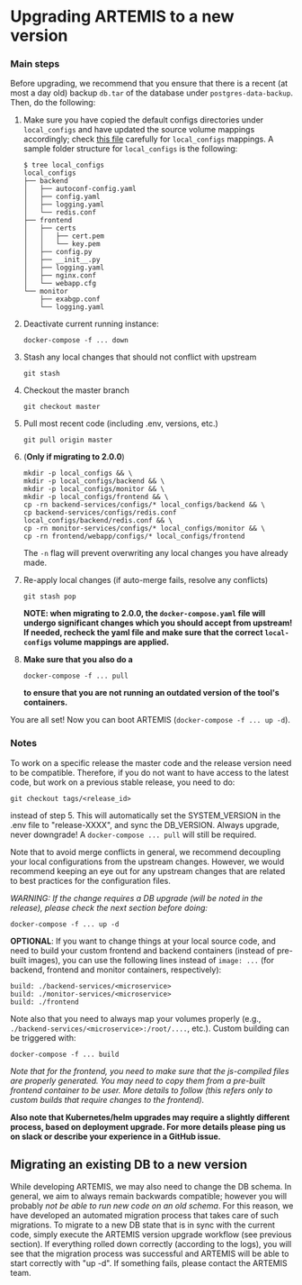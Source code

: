 # Upgrading ARTEMIS to a new version

### Main steps

Before upgrading, we recommend that you ensure that there is a recent (at most a day old) backup `db.tar` of the database under `postgres-data-backup`.
Then, do the following:

1. Make sure you have copied the default configs directories under `local_configs`
and have updated the source volume mappings accordingly;
check [this file](https://github.com/FORTH-ICS-INSPIRE/artemis/blob/master/docker-compose.yaml) carefully for
`local_configs` mappings. A sample folder structure for `local_configs` is the following:

   ```
   $ tree local_configs
   local_configs
   ├── backend
   │   ├── autoconf-config.yaml
   │   ├── config.yaml
   │   ├── logging.yaml
   │   └── redis.conf
   ├── frontend
   │   ├── certs
   │   │   ├── cert.pem
   │   │   └── key.pem
   │   ├── config.py
   │   ├── __init__.py
   │   ├── logging.yaml
   │   ├── nginx.conf
   │   └── webapp.cfg
   └── monitor
       ├── exabgp.conf
       └── logging.yaml
   ```

2. Deactivate current running instance:

   ```
   docker-compose -f ... down
   ```

3. Stash any local changes that should not conflict with upstream

   ```
   git stash
   ```

4. Checkout the master  branch

   ```
   git checkout master
   ```

5. Pull most recent code (including .env, versions, etc.)

   ```
   git pull origin master
   ```

6. (**Only if migrating to 2.0.0**)

   ```
   mkdir -p local_configs && \
   mkdir -p local_configs/backend && \
   mkdir -p local_configs/monitor && \
   mkdir -p local_configs/frontend && \
   cp -rn backend-services/configs/* local_configs/backend && \
   cp backend-services/configs/redis.conf local_configs/backend/redis.conf && \
   cp -rn monitor-services/configs/* local_configs/monitor && \
   cp -rn frontend/webapp/configs/* local_configs/frontend
   ```

   The `-n` flag will prevent overwriting any local changes you have already made.

7. Re-apply local changes (if auto-merge fails, resolve any conflicts)

   ```
   git stash pop
   ```

   **NOTE: when migrating to 2.0.0, the `docker-compose.yaml` file will undergo significant changes
   which you should accept from upstream! If needed, recheck the yaml file and make sure that the correct
   `local-configs` volume mappings are applied.**

8. **Make sure that you also do a**
   ```
   docker-compose -f ... pull
   ```
   **to ensure that you are not running an outdated version of the tool's containers.**

You are all set! Now you can boot ARTEMIS (`docker-compose -f ... up -d`).

### Notes

To work on a specific release the master code and the release version need to be compatible.
Therefore, if you do not want to have access to the latest code, but work on a previous stable release, you need to do:
```
git checkout tags/<release_id>
```
instead of step 5. This will automatically set the
SYSTEM_VERSION in the .env file to "release-XXXX", and sync the DB_VERSION. Always upgrade, never downgrade! A `docker-compose ... pull` will still be required.

Note that to avoid merge conflicts in general,
we recommend decoupling your local configurations from the upstream changes.
However, we would recommend keeping an eye out for any upstream changes that are related
to best practices for the configuration files.

*WARNING: If the change requires a DB upgrade (will be noted in the release), please check the next
section before doing:*
```
docker-compose -f ... up -d
```

**OPTIONAL**: If you want to change things at your local source code, and need to build your custom
frontend and backend containers (instead of pre-built images), you can use the following lines instead of `image: ...` (for backend, frontend and monitor containers, respectively):
```
build: ./backend-services/<microservice>
build: ./monitor-services/<microservice>
build: ./frontend
```
Note also that you need to always map your volumes properly (e.g., `./backend-services/<microservice>:/root/....`, etc.).
Custom building can be triggered with:
```
docker-compose -f ... build
```
*Note that for the frontend, you need to make sure that the js-compiled files are
properly generated. You may need to copy them from a pre-built frontend container
to be user. More details to follow (this refers only to custom builds that
require changes to the frontend).*

**Also note that Kubernetes/helm upgrades may require a slightly different process, based on deployment upgrade.
For more details please ping us on slack or describe your experience in a GitHub issue.**

## Migrating an existing DB to a new version

While developing ARTEMIS, we may also need to change the DB schema.
In general, we aim to always remain backwards compatible; however
you will probably *not be able to run new code on an old schema*.
For this reason, we have developed an automated migration process that takes
care of such migrations.
To migrate to a new DB state that is in sync with the current code, simply execute the
ARTEMIS version upgrade workflow (see previous section).
If everything rolled down correctly (according to the logs), you will see that the migration process was successful
and ARTEMIS will be able to start correctly with "up -d".
If something fails, please contact the ARTEMIS team.
